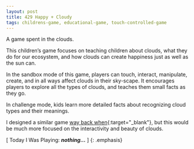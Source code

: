 ```yaml
---
layout: post
title: 429 Happy + Cloudy
tags: childrens-game, educational-game, touch-controlled-game
---
```

A game spent in the clouds.

This children’s game focuses on teaching children about clouds, what they do for our ecosystem, and how clouds can create happiness just as well as the sun can.

In the sandbox mode of this game, players can touch, interact, manipulate, create, and in all ways affect clouds in their sky-scape.  It encourages players to explore all the types of clouds, and teaches them small facts as they go.

In challenge mode, kids learn more detailed facts about recognizing cloud types and their meanings.

I designed a similar game [way back when](http://www.foster-douglas.com/games/053-learn-the-clouds/){:target="_blank"}, but this would be much more focused on the interactivity and beauty of clouds.

[ Today I Was Playing: ***nothing...*** ]
{: .emphasis}